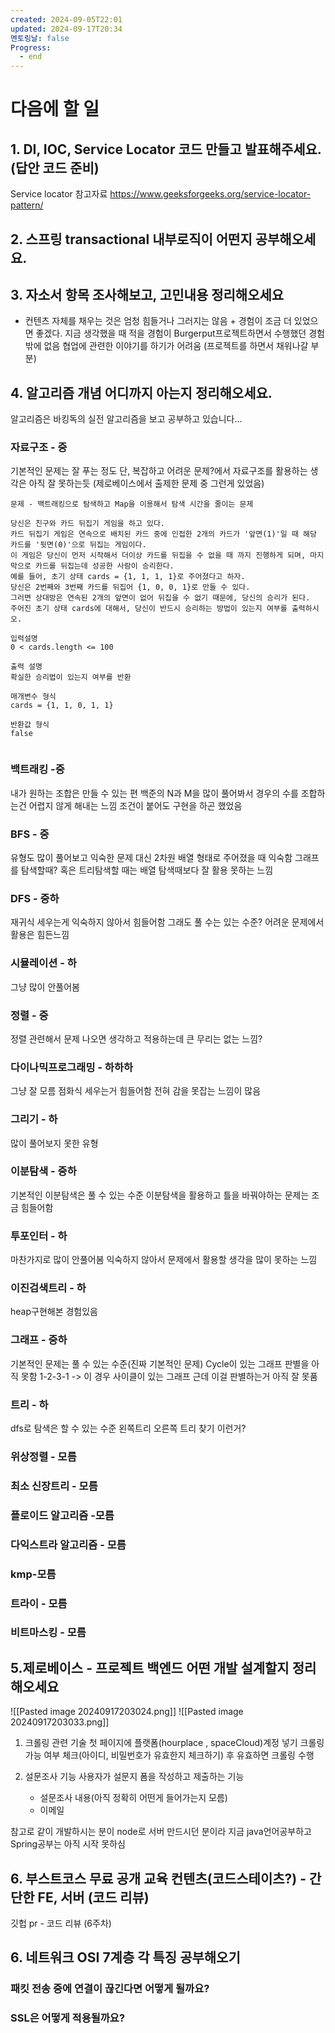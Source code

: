 ```yaml
---
created: 2024-09-05T22:01
updated: 2024-09-17T20:34
멘토링날: false
Progress:
  - end
---
```

# 다음에 할 일

## 1. DI, IOC, Service Locator 코드 만들고 발표해주세요. (답안 코드 준비)

Service locator 참고자료
https://www.geeksforgeeks.org/service-locator-pattern/

## 2. 스프링 transactional 내부로직이 어떤지 공부해오세요. 
## 3. 자소서 항목 조사해보고, 고민내용 정리해오세요
 - 컨텐츠 자체를 채우는 것은 엄청 힘들거나 그러지는 않음 + 경험이 조금 더 있었으면 좋겠다.
   지금 생각했을 때 적을 경험이 Burgerput프로젝트하면서 수행했던 경험 밖에 없음
   협업에 관련한 이야기를 하기가 어려움 (프로젝트를 하면서 채워나갈 부분)
## 4. 알고리즘 개념 어디까지 아는지 정리해오세요.
알고리즘은 바킹독의 실전 알고리즘을 보고 공부하고 있습니다...


### 자료구조 - 중
기본적인 문제는 잘 푸는 정도
단, 복잡하고 어려운 문제?에서 자료구조를 활용하는 생각은 아직 잘 못하는듯
(제로베이스에서 출제한 문제 중 그런게 있었음)
``` text
문제 - 백트래킹으로 탐색하고 Map을 이용해서 탐색 시간을 줄이는 문제

당신은 친구와 카드 뒤집기 게임을 하고 있다.
카드 뒤집기 게임은 연속으로 배치된 카드 중에 인접한 2개의 카드가 '앞면(1)'일 때 해당 카드를 '뒷면(0)'으로 뒤집는 게임이다.
이 게임은 당신이 먼저 시작해서 더이상 카드를 뒤집을 수 없을 때 까지 진행하게 되며, 마지막으로 카드를 뒤집는데 성공한 사람이 승리한다.
예를 들어, 초기 상태 cards = {1, 1, 1, 1}로 주어졌다고 하자.
당신은 2번째와 3번째 카드를 뒤집어 {1, 0, 0, 1}로 만들 수 있다.
그러면 상대방은 연속된 2개의 앞면이 없어 뒤집을 수 없기 때문에, 당신의 승리가 된다.
주어진 초기 상태 cards에 대해서, 당신이 반드시 승리하는 방법이 있는지 여부를 출력하시오.

입력설명
0 < cards.length <= 100

출력 설명
확실한 승리법이 있는지 여부를 반환

매개변수 형식
cards = {1, 1, 0, 1, 1}

반환값 형식
false


```

### 백트래킹 -중
내가 원하는 조합은 만들 수 있는 편
백준의 N과 M을 많이 풀어봐서 경우의 수를 조합하는건 어렵지 않게 해내는 느낌
조건이 붙어도 구현을 하곤 했었음

### BFS - 중
유형도 많이 풀어보고 익숙한 문제
대신 2차원 배열 형태로 주어졌을 때 익숙함
그래프를 탐색할때? 혹은 트리탐색할 때는 배열 탐색때보다 잘 활용 못하는 느낌

### DFS - 중하
재귀식 세우는게 익숙하지 않아서 힘들어함 그래도 풀 수는 있는 수준? 어려운 문제에서 활용은 힘든느낌

### 시뮬레이션 - 하
그냥 많이 안풀어봄

### 정렬 - 중
정렬 관련해서 문제 나오면 생각하고 적용하는데 큰 무리는 없는 느낌?

### 다이나믹프로그래밍 - 하하하
그냥 잘 모름 점화식 세우는거 힘들어함
전혀 감을 못잡는 느낌이 많음

### 그리기 - 하
많이 풀어보지 못한 유형 

### 이분탐색 - 중하
기본적인 이분탐색은 풀 수 있는 수준 이분탐색을 활용하고 틀을 바꿔야하는 문제는 조금 힘들어함

### 투포인터 - 하
마찬가지로 많이 안풀어봄 익숙하지 않아서 문제에서 활용할 생각을 많이 못하는 느낌

### 이진검색트리 - 하
heap구현해본 경험있음 

### 그래프 - 중하
기본적인 문제는 풀 수 있는 수준(진짜 기본적인 문제)
Cycle이 있는 그래프 판별을 아직 못함 1-2-3-1 -> 이 경우 사이클이 있는 그래프 근데 이걸 판별하는거 아직 잘 못품

### 트리 - 하
dfs로 탐색은 할 수 있는 수준 왼쪽트리 오른쪽 트리 찾기 이런거?

### 위상정렬 - 모름
### 최소 신장트리 - 모름
### 플로이드 알고리즘 -모름
### 다익스트라 알고리즘 - 모름
### kmp-모름
### 트라이 - 모름 
### 비트마스킹 - 모름




## 

## 5.제로베이스 - 프로젝트 백엔드 어떤 개발 설계할지 정리해오세요
![[Pasted image 20240917203024.png]]
![[Pasted image 20240917203033.png]]

1. 크롤링 관련 기술
   첫 페이지에 플랫폼(hourplace , spaceCloud)계정 넣기
   크롤링 가능 여부 체크(아이디, 비밀번호가 유효한지 체크하기) 후 유효하면 크롤링 수행

2. 설문조사 기능
   사용자가 설문지 폼을 작성하고 제출하는 기능
   
   - 설문조사 내용(아직 정확히 어떤게 들어가는지 모름)
   - 이메일

참고로 같이 개발하시는 분이 node로 서버 만드시던 분이라
지금 java언어공부하고 Spring공부는 아직 시작 못하심
## 6. 부스트코스 무료 공개 교육 컨텐츠(코드스테이츠?) - 간단한 FE, 서버 (코드 리뷰) 

깃헙 pr - 코드 리뷰 (6주차)
## 6. 네트워크 OSI 7계층 각 특징 공부해오기
### 패킷 전송 중에 연결이 끊긴다면 어떻게 될까요?
### SSL은 어떻게 적용될까요?
